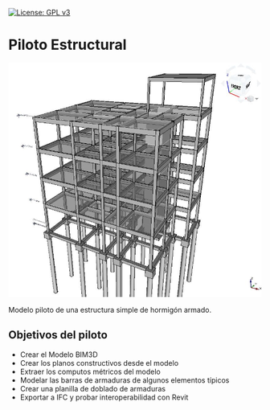 [![License: GPL v3](https://img.shields.io/badge/License-GPL%20v3-blue.svg?style=for-the-badge)](http://www.gnu.org/licenses/gpl-3.0)

# Piloto Estructural

<img src="01-Piloto Estructural/Images/FreeCadEstructuraAvance.JPG" width="640" />

Modelo piloto de una estructura simple de hormigón armado.

## Objetivos del piloto
* Crear el Modelo BIM3D
* Crear los planos constructivos desde el modelo
* Extraer los computos métricos del modelo
* Modelar las barras de armaduras de algunos elementos típicos
* Crear una planilla de doblado de armaduras
* Exportar a IFC y probar interoperabilidad con Revit

